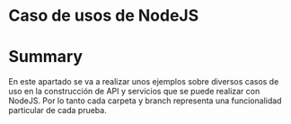 Caso de usos de NodeJS
=====================

# Summary

En este apartado se va a realizar unos ejemplos sobre diversos casos de uso en la construcción de API y servicios que se puede realizar con NodeJS. Por lo tanto cada carpeta y branch representa una funcionalidad particular de cada prueba.
